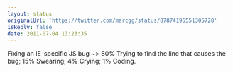 ```yaml
---
layout: status
originalUrl: 'https://twitter.com/marcgg/status/87874195551305728'
isReply: false
date: 2011-07-04 13:23:35
---
```


Fixing an IE-specific JS bug ~&gt; 80% Trying to find the line that causes the bug; 15% Swearing; 4% Crying; 1% Coding.
